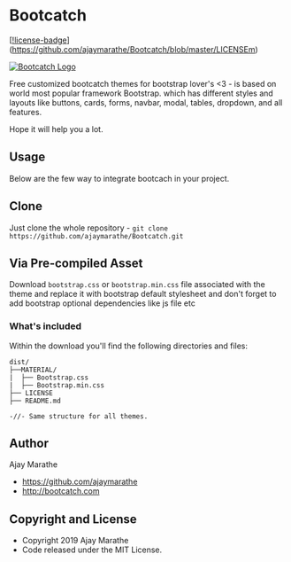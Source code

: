 # Bootcatch
[[!license-badge](https://img.shields.io/badge/license-MIT-blue.svg)](https://github.com/ajaymarathe/Bootcatch/blob/master/LICENSEm)

[![Bootcatch Logo](http://www.bootcatch.com/bootcatch-themes.png)](http://www.bootcatch.com)

Free customized bootcatch themes for bootstrap lover's <3 - is based on world most popular framework Bootstrap. which has different styles and layouts like buttons, cards, forms, navbar, modal, tables, dropdown, and all features.

Hope it will help you a lot.

## Usage

Below are the few way to integrate bootcach in your project.

## Clone

Just clone the whole repository - `git clone https://github.com/ajaymarathe/Bootcatch.git`

## Via Pre-compiled Asset

Download `bootstrap.css` or `bootstrap.min.css` file associated with the theme and replace it with bootstrap default stylesheet and don't forget to add bootstrap optional dependencies like js file etc

### What's included

Within the download you'll find the following directories and files:

```
dist/
├──MATERIAL/ 
|  ├── Bootstrap.css
|  ├── Bootstrap.min.css
├── LICENSE
├── README.md

-//- Same structure for all themes.

```

## Author

Ajay Marathe

+ https://github.com/ajaymarathe
+ http://bootcatch.com

## Copyright and License

- Copyright 2019 Ajay Marathe
- Code released under the MIT License.
